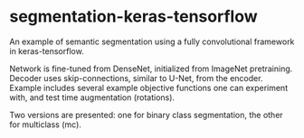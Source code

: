 # segmentation-keras-tensorflow
An example of semantic segmentation using a fully convolutional framework in keras-tensorflow. 

Network is fine-tuned from DenseNet, initialized from ImageNet pretraining. Decoder uses skip-connections, similar to U-Net, from the encoder. Example includes several example objective functions one can experiment with, and test time augmentation (rotations). 

Two versions are presented: one for binary class segmentation, the other for multiclass (mc).
